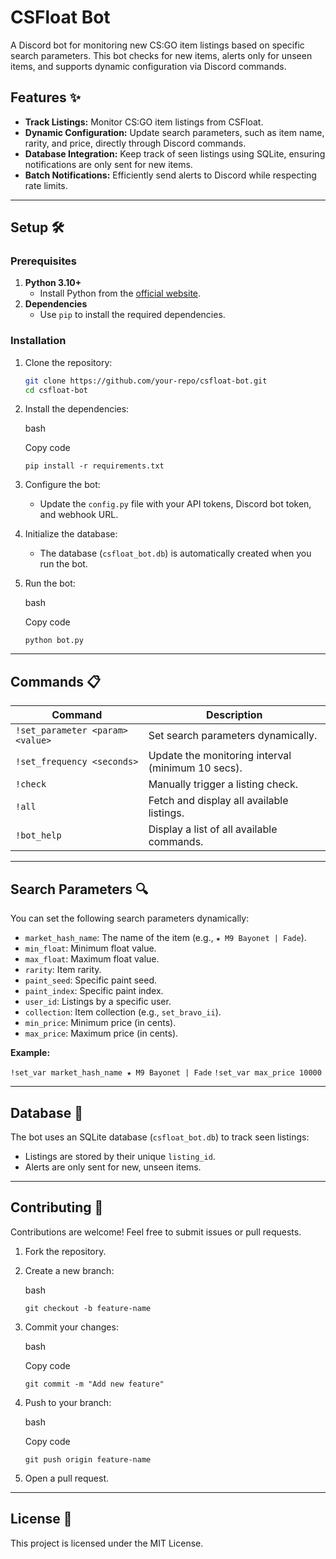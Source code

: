 # CSFloat Bot

A Discord bot for monitoring new CS:GO item listings based on specific search parameters. This bot checks for new items, alerts only for unseen items, and supports dynamic configuration via Discord commands.

## Features ✨
- **Track Listings:** Monitor CS:GO item listings from CSFloat.
- **Dynamic Configuration:** Update search parameters, such as item name, rarity, and price, directly through Discord commands.
- **Database Integration:** Keep track of seen listings using SQLite, ensuring notifications are only sent for new items.
- **Batch Notifications:** Efficiently send alerts to Discord while respecting rate limits.

---

## Setup 🛠️

### Prerequisites
1. **Python 3.10+**
   - Install Python from the [official website](https://www.python.org/downloads/).
2. **Dependencies**
   - Use `pip` to install the required dependencies.

### Installation
1. Clone the repository:
   ```bash
   git clone https://github.com/your-repo/csfloat-bot.git
   cd csfloat-bot

1.  Install the dependencies:

    bash

    Copy code

    `pip install -r requirements.txt`

2.  Configure the bot:

    -   Update the `config.py` file with your API tokens, Discord bot token, and webhook URL.
3.  Initialize the database:

    -   The database (`csfloat_bot.db`) is automatically created when you run the bot.
4.  Run the bot:

    bash

    Copy code

    `python bot.py`

* * * * *

Commands 📋
-----------

| Command | Description |
| --- | --- |
| `!set_parameter <param> <value>` | Set search parameters dynamically. |
| `!set_frequency <seconds>` | Update the monitoring interval (minimum 10 secs). |
| `!check` | Manually trigger a listing check. |
| `!all` | Fetch and display all available listings. |
| `!bot_help` | Display a list of all available commands. |

* * * * *

Search Parameters 🔍
--------------------

You can set the following search parameters dynamically:

-   `market_hash_name`: The name of the item (e.g., `★ M9 Bayonet | Fade`).
-   `min_float`: Minimum float value.
-   `max_float`: Maximum float value.
-   `rarity`: Item rarity.
-   `paint_seed`: Specific paint seed.
-   `paint_index`: Specific paint index.
-   `user_id`: Listings by a specific user.
-   `collection`: Item collection (e.g., `set_bravo_ii`).
-   `min_price`: Minimum price (in cents).
-   `max_price`: Maximum price (in cents).

**Example:**

`
   !set_var market_hash_name ★ M9 Bayonet | Fade
`
`
   !set_var max_price 10000
`

* * * * *

Database 📂
-----------

The bot uses an SQLite database (`csfloat_bot.db`) to track seen listings:

-   Listings are stored by their unique `listing_id`.
-   Alerts are only sent for new, unseen items.

* * * * *

Contributing 🤝
---------------

Contributions are welcome! Feel free to submit issues or pull requests.

1.  Fork the repository.
2.  Create a new branch:

    bash



    `git checkout -b feature-name`

3.  Commit your changes:

    bash

    Copy code

    `git commit -m "Add new feature"`

4.  Push to your branch:

    bash

    Copy code

    `git push origin feature-name`

5.  Open a pull request.

* * * * *

License 📜
----------

This project is licensed under the MIT License.
